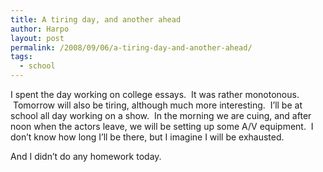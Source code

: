 ```yaml
---
title: A tiring day, and another ahead
author: Harpo
layout: post
permalink: /2008/09/06/a-tiring-day-and-another-ahead/
tags:
  - school
---
```

I spent the day working on college essays.  It was rather monotonous.  Tomorrow will also be tiring, although much more interesting.  I&#8217;ll be at school all day working on a show.  In the morning we are cuing, and after noon when the actors leave, we will be setting up some A/V equipment.  I don&#8217;t know how long I&#8217;ll be there, but I imagine I will be exhausted.

And I didn&#8217;t do any homework today.